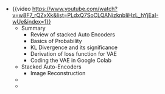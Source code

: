 - {{video https://www.youtube.com/watch?v=w8F7_rQZxXk&list=PLdxQ7SoCLQANizknbIiHzL_hYjEaI-wUe&index=1}}
	- Summary
		- Review of stacked Auto Encoders
		- Basics of Probability
		- KL Divergence and its significance
		- Derivation of loss function for VAE
		- Coding the VAE in Google Colab
	- Stacked Auto-Encoders
		- Image Reconstruction
	-
	-